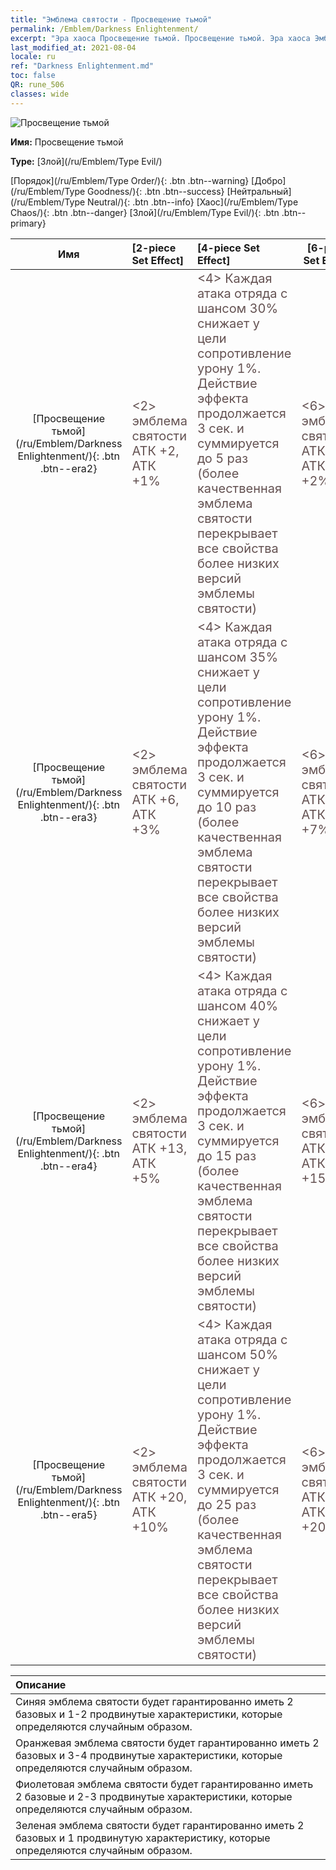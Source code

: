 ```yaml
---
title: "Эмблема святости - Просвещение тьмой"
permalink: /Emblem/Darkness Enlightenment/
excerpt: "Эра хаоса Просвещение тьмой. Просвещение тьмой. Эра хаоса Эмблема святости Просвещение тьмой. Эра хаоса Злой Просвещение тьмой"
last_modified_at: 2021-08-04
locale: ru
ref: "Darkness Enlightenment.md"
toc: false
QR: rune_506
classes: wide
---
```


  ![Просвещение тьмой](/images/r/rune_icon_506.png)

 **Имя:** Просвещение тьмой

 **Type:** [Злой](/ru/Emblem/Type Evil/)

  [Порядок](/ru/Emblem/Type Order/){: .btn .btn--warning}   [Добро](/ru/Emblem/Type Goodness/){: .btn .btn--success}   [Нейтральный](/ru/Emblem/Type Neutral/){: .btn .btn--info}   [Хаос](/ru/Emblem/Type Chaos/){: .btn .btn--danger}   [Злой](/ru/Emblem/Type Evil/){: .btn .btn--primary} 

  |  Имя    | [2-piece Set Effect] | [4-piece Set Effect] | [6-piece Set Effect]  | 
  |:-----------------------:|:-------------------|:-----------------|----------------| 
  | [Просвещение тьмой](/ru/Emblem/Darkness Enlightenment/){: .btn .btn--era2} | <span style="color: #645252;font-size:20px">&lt;2&gt; эмблема святости АТК +2, АТК +1%</span> | <span style="color: #645252;font-size:20px">&lt;4&gt; Каждая атака отряда с шансом 30% снижает у цели сопротивление урону 1%. Действие эффекта продолжается 3 сек. и суммируется до 5 раз (более качественная эмблема святости перекрывает все свойства более низких версий эмблемы святости)</span> | <span style="color: #645252;font-size:20px">&lt;6&gt; эмблема святости АТК +6, АТК +2%</span> | 
  | [Просвещение тьмой](/ru/Emblem/Darkness Enlightenment/){: .btn .btn--era3} | <span style="color: #645252;font-size:20px">&lt;2&gt; эмблема святости АТК +6, АТК +3%</span> | <span style="color: #645252;font-size:20px">&lt;4&gt; Каждая атака отряда с шансом 35% снижает у цели сопротивление урону 1%. Действие эффекта продолжается 3 сек. и суммируется до 10 раз (более качественная эмблема святости перекрывает все свойства более низких версий эмблемы святости)</span> | <span style="color: #645252;font-size:20px">&lt;6&gt; эмблема святости АТК +16, АТК +7%</span> | 
  | [Просвещение тьмой](/ru/Emblem/Darkness Enlightenment/){: .btn .btn--era4} | <span style="color: #645252;font-size:20px">&lt;2&gt; эмблема святости АТК +13, АТК +5%</span> | <span style="color: #645252;font-size:20px">&lt;4&gt; Каждая атака отряда с шансом 40% снижает у цели сопротивление урону 1%. Действие эффекта продолжается 3 сек. и суммируется до 15 раз (более качественная эмблема святости перекрывает все свойства более низких версий эмблемы святости)</span> | <span style="color: #645252;font-size:20px">&lt;6&gt; эмблема святости АТК +30, АТК +15%</span> | 
  | [Просвещение тьмой](/ru/Emblem/Darkness Enlightenment/){: .btn .btn--era5} | <span style="color: #645252;font-size:20px">&lt;2&gt; эмблема святости АТК +20, АТК +10%</span> | <span style="color: #645252;font-size:20px">&lt;4&gt; Каждая атака отряда с шансом 50% снижает у цели сопротивление урону 1%. Действие эффекта продолжается 3 сек. и суммируется до 25 раз (более качественная эмблема святости перекрывает все свойства более низких версий эмблемы святости)</span> | <span style="color: #645252;font-size:20px">&lt;6&gt; эмблема святости АТК +55, АТК +20%</span> | 

  |         Описание            | 
  |:-------------------------------|
  | Синяя эмблема святости будет гарантированно иметь 2 базовых и 1-2 продвинутые характеристики, которые определяются случайным образом. |
  | Оранжевая эмблема святости будет гарантированно иметь 2 базовых и 3-4 продвинутые характеристики, которые определяются случайным образом. |
  | Фиолетовая эмблема святости будет гарантированно иметь 2 базовые и 2-3 продвинутые характеристики, которые определяются случайным образом. |
  | Зеленая эмблема святости будет гарантированно иметь 2 базовых и 1 продвинутую характеристику, которые определяются случайным образом. |
